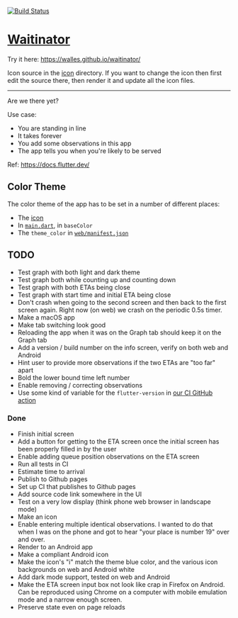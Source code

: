 <a href="https://github.com/walles/waitinator/actions"><img src="https://github.com/walles/waitinator/workflows/test-and-deploy/badge.svg" alt="Build Status"></a>

# [Waitinator](https://walles.github.io/waitinator/)

Try it here: <https://walles.github.io/waitinator/>

Icon source in the [icon](icon) directory. If you want to change the icon then
first edit the source there, then render it and update all the icon files.

---

Are we there yet?

Use case:

- You are standing in line
- It takes forever
- You add some observations in this app
- The app tells you when you're likely to be served

Ref: <https://docs.flutter.dev/>

## Color Theme

The color theme of the app has to be set in a number of different places:

- The [icon](icon/)
- In [`main.dart`](lib/main.dart), in `baseColor`
- The `theme_color` in [`web/manifest.json`](web/manifest.json)

## TODO

- Test graph with both light and dark theme
- Test graph both while counting up and counting down
- Test graph with both ETAs being close
- Test graph with start time and initial ETA being close
- Don't crash when going to the second screen and then back to the first screen
  again. Right now (on web) we crash on the periodic 0.5s timer.
- Make a macOS app
- Make tab switching look good
- Reloading the app when it was on the Graph tab should keep it on the Graph tab
- Add a version / build number on the info screen, verify on both web and
  Android
- Hint user to provide more observations if the two ETAs are "too far" apart
- Bold the lower bound time left number
- Enable removing / correcting observations
- Use some kind of variable for the `flutter-version` in [our CI GitHub action](/.github/workflows/test-and-deploy.yaml)

### Done

- Finish initial screen
- Add a button for getting to the ETA screen once the initial screen has been
  properly filled in by the user
- Enable adding queue position observations on the ETA screen
- Run all tests in CI
- Estimate time to arrival
- Publish to Github pages
- Set up CI that publishes to Github pages
- Add source code link somewhere in the UI
- Test on a very low display (think phone web browser in landscape mode)
- Make an icon
- Enable entering multiple identical observations. I wanted to do that when I
  was on the phone and got to hear "your place is number 19" over and over.
- Render to an Android app
- Make a compliant Android icon
- Make the icon's "i" match the theme blue color, and the various icon
  backgrounds on web and Android white
- Add dark mode support, tested on web and Android
- Make the ETA screen input box not look like crap in Firefox on Android. Can be
  reproduced using Chrome on a computer with mobile emulation mode and a narrow
  enough screen.
- Preserve state even on page reloads
